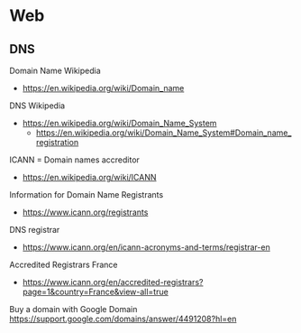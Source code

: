 # Web

## DNS

Domain Name Wikipedia
- https://en.wikipedia.org/wiki/Domain_name

DNS Wikipedia
- https://en.wikipedia.org/wiki/Domain_Name_System
  - https://en.wikipedia.org/wiki/Domain_Name_System#Domain_name_registration

ICANN = Domain names accreditor
- https://en.wikipedia.org/wiki/ICANN

Information for Domain Name Registrants
- https://www.icann.org/registrants

DNS registrar
- https://www.icann.org/en/icann-acronyms-and-terms/registrar-en

Accredited Registrars France
- https://www.icann.org/en/accredited-registrars?page=1&country=France&view-all=true

Buy a domain with Google Domain
https://support.google.com/domains/answer/4491208?hl=en
